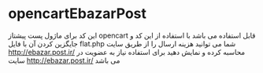 # opencartEbazarPost
این کد برای ماژول پست پیشتاز opencart قابل استفاده می باشد
با استفاده از این کد و جایگزین کردن آن با فایل flat.php
شما می توانید هزینه ارسال را از طریق سایت http://ebazar.post.ir/ محاسبه کرده و نمایش دهید
برای استفاده نیاز به عضویت در سایت http://ebazar.post.ir/ می باشد
